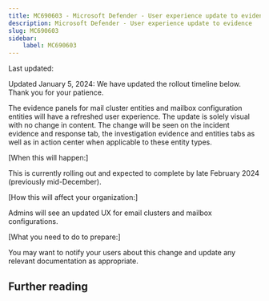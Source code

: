 ```yaml
---
title: MC690603 - Microsoft Defender - User experience update to evidence
description: Microsoft Defender - User experience update to evidence
slug: MC690603
sidebar:
    label: MC690603
---
```



Last updated: 

<p>Updated January 5, 2024: We have updated the rollout timeline below. Thank you for your patience.</p><p>The evidence panels for mail cluster entities and mailbox configuration entities will have a refreshed user experience. The update is solely visual with no change in content. The change will be seen on the incident evidence and response tab, the investigation evidence and entities tabs as well as in action center when applicable to these entity types.</p><p>[When this will happen:]</p><p>This is currently rolling out and expected to complete by late February 2024 (previously mid-December).</p><p>[How this will affect your organization:]</p><p>Admins will see an updated UX for email clusters and mailbox configurations.</p><p>[What you need to do to prepare:]</p><p>You may want to notify your users about this change and update any relevant documentation as appropriate.</p>

## Further reading
